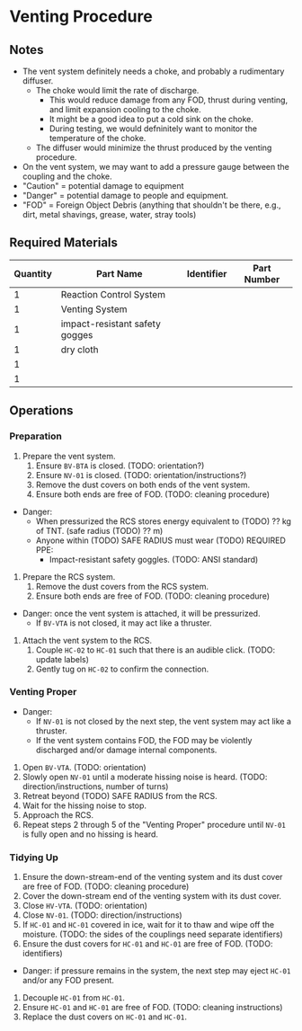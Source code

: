 # Venting Procedure
## Notes
- The vent system definitely needs a choke, and probably a rudimentary diffuser.
    - The choke would limit the rate of discharge.
        - This would reduce damage from any FOD, thrust during venting, and limit expansion cooling to the choke.
        - It might be a good idea to put a cold sink on the choke.
        - During testing, we would defninitely want to monitor the temperature of the choke.
    - The diffuser would minimize the thrust produced by the venting procedure.
- On the vent system, we may want to add a pressure gauge between the coupling and the choke.
- "Caution" = potential damage to equipment
- "Danger" = potential damage to people and equipment.
- "FOD" = Foreign Object Debris (anything that shouldn't be there, e.g., dirt, metal shavings, grease, water, stray tools)

## Required Materials
| Quantity | Part Name | Identifier | Part Number
| -------- | --------- | ---------- | -----------
| 1 | Reaction Control System |  |  
| 1 | Venting System |  |  
| 1 | impact-resistant safety gogges |  |  
| 1 | dry cloth |  |  
| 1 |  |  |  
| 1 |  |  |  


## Operations
### Preparation
1. Prepare the vent system.
    1. Ensure `BV-BTA` is closed. (TODO: orientation?)
    1. Ensure `NV-01` is closed. (TODO: orientation/instructions?)
    1. Remove the dust covers on both ends of the vent system.
    1. Ensure both ends are free of FOD. (TODO: cleaning procedure)
- Danger: 
    - When pressurized the RCS stores energy equivalent to (TODO) ?? kg of TNT. (safe radius (TODO) ?? m)
    - Anyone within (TODO) SAFE RADIUS must wear (TODO) REQUIRED PPE:
        - Impact-resistant safety goggles. (TODO: ANSI standard)
1. Prepare the RCS system.
    1. Remove the dust covers from the RCS system.
    1. Ensure both ends are free of FOD. (TODO: cleaning procedure)
- Danger: once the vent system is attached, it will be pressurized.
    - If `BV-VTA` is not closed, it may act like a thruster.
1. Attach the vent system to the RCS.
    1. Couple `HC-02` to `HC-01` such that there is an audible click. (TODO: update labels)
    1. Gently tug on `HC-02` to confirm the connection.

### Venting Proper
- Danger: 
    - If `NV-01` is not closed by the next step, the vent system may act like a thruster.
    - If the vent system contains FOD, the FOD may be violently discharged and/or damage internal components.
1. Open `BV-VTA`. (TODO: orientation)
2. Slowly open `NV-01` until a moderate hissing noise is heard. (TODO: direction/instructions, number of turns)
3. Retreat beyond (TODO) SAFE RADIUS from the RCS.
4. Wait for the hissing noise to stop.
5. Approach the RCS.
6. Repeat steps 2 through 5 of the "Venting Proper" procedure until `NV-01` is fully open and no hissing is heard.

### Tidying Up
1. Ensure the down-stream-end of the venting system and its dust cover are free of FOD. (TODO: cleaning procedure)
1. Cover the down-stream end of the venting system with its dust cover.
1. Close `HV-VTA`. (TODO: orientation)
1. Close `NV-01`. (TODO: direction/instructions)
1. If `HC-01` and `HC-01` covered in ice, wait for it to thaw and wipe off the moisture. 
   (TODO: the sides of the couplings need separate identifiers)
1. Ensure the dust covers for `HC-01` and `HC-01` are free of FOD. (TODO: identifiers)
- Danger: if pressure remains in the system, the next step may eject `HC-01` and/or any FOD present.
1. Decouple `HC-01` from `HC-01`.
1. Ensure `HC-01` and `HC-01` are free of FOD. (TODO: cleaning instructions)
1. Replace the dust covers on `HC-01` and `HC-01`.

